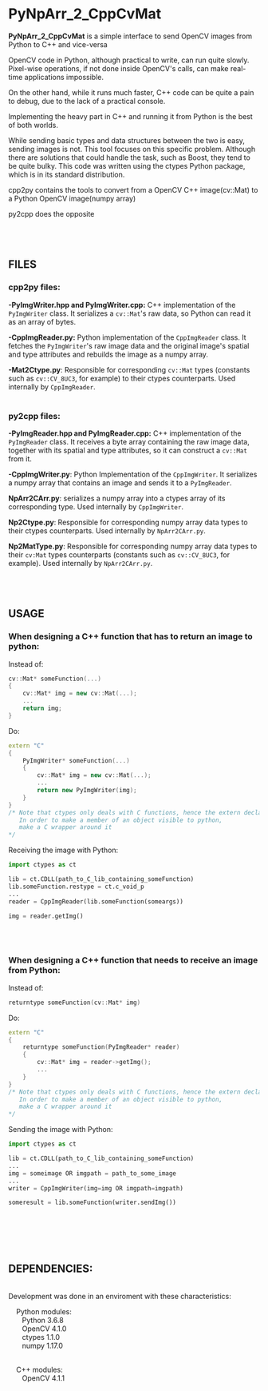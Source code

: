 # PyNpArr_2_CppCvMat

__PyNpArr_2_CppCvMat__ is a simple interface to send OpenCV images from Python to C++ and vice-versa

OpenCV code in Python, although practical to write, can run quite slowly. Pixel-wise operations, if not done inside OpenCV's calls, can make real-time applications impossible.

On the other hand, while it runs much faster, C++ code can be quite a pain to debug, due to the lack of a practical console.

Implementing the heavy part in C++ and running it from Python is the best of both worlds.

While sending basic types and data structures between the two is easy, sending images is not. This tool focuses on this specific problem. Although there are solutions that could handle the task, such as Boost, they tend to be quite bulky. This code was written using the ctypes Python package, which is in its standard distribution.


cpp2py contains the tools to convert from a OpenCV C++ image(cv::Mat) to a Python OpenCV image(numpy array)

py2cpp does the opposite
<br><br><br><br>
## FILES


### cpp2py files:

  __-PyImgWriter.hpp and PyImgWriter.cpp:__ C++ implementation of the `PyImgWriter` class.
       It serializes a `cv::Mat`'s raw data, so Python can read it as an array of bytes.
                
  __-CppImgReader.py:__ Python implementation of the `CppImgReader` class.
       It fetches the `PyImgWriter`'s raw image data and the original image's
       spatial and type attributes and rebuilds the image as a numpy array.
              
  __-Mat2Ctype.py__: Responsible for corresponding `cv::Mat` types (constants such as `cv::CV_8UC3`, for example)
       to their ctypes counterparts. Used internally by `CppImgReader`.<br><br>
### py2cpp files:

  __-PyImgReader.hpp and PyImgReader.cpp:__ C++ implementation of the `PyImgReader` class.
       It receives a byte array containing the raw image data, together with
       its spatial and type attributes, so it can construct a `cv::Mat` from it.
                
  __-CppImgWriter.py__: Python Implementation of the `CppImgWriter`. It serializes a numpy array
       that contains an image and sends it to a `PyImgReader`.
                
  __NpArr2CArr.py__: serializes a numpy array into a ctypes array of its corresponding type.
       Used internally by `CppImgWriter`.
                
  __Np2Ctype.py__: Responsible for corresponding numpy array data types to their ctypes counterparts.
       Used internally by `NpArr2CArr.py`.
                
  __Np2MatType.py__: Responsible for corresponding numpy array data types 
       to their `cv:Mat` types counterparts (constants such as `cv::CV_8UC3`, for example).
       Used internally by `NpArr2CArr.py`.
<br><br><br><br>
## USAGE


### When designing a C++ function that has to return an image to python:

Instead of:
    
```c++
cv::Mat* someFunction(...)
{
    cv::Mat* img = new cv::Mat(...);
    ...
    return img;
}
```


Do:

```c++
extern "C"
{
    PyImgWriter* someFunction(...)
    {
        cv::Mat* img = new cv::Mat(...);
        ...
        return new PyImgWriter(img);
    }
}
/* Note that ctypes only deals with C functions, hence the extern declaration.
   In order to make a member of an object visible to python,
   make a C wrapper around it
*/
```
    

Receiving the image with Python:

```python
import ctypes as ct

lib = ct.CDLL(path_to_C_lib_containing_someFunction)
lib.someFunction.restype = ct.c_void_p
...
reader = CppImgReader(lib.someFunction(someargs))

img = reader.getImg()
```
<br><br>
### When designing a C++ function that needs to receive an image from Python:

Instead of:
    
```c++
returntype someFunction(cv::Mat* img)
```    
    
    
Do:

```c++   
extern "C"
{
    returntype someFunction(PyImgReader* reader)
    {
        cv::Mat* img = reader->getImg();
        ...
    }
}
/* Note that ctypes only deals with C functions, hence the extern declaration.
   In order to make a member of an object visible to python,
   make a C wrapper around it
*/
```
    
    
Sending the image with Python:

```python
import ctypes as ct

lib = ct.CDLL(path_to_C_lib_containing_someFunction)
...
img = someimage OR imgpath = path_to_some_image
...
writer = CppImgWriter(img=img OR imgpath=imgpath)

someresult = lib.someFunction(writer.sendImg())
```
<br><br><br><br>
## DEPENDENCIES:
<br>Development was done in an enviroment with these characteristics:
    
 &nbsp;&nbsp;&nbsp;&nbsp;Python modules:
<br> &nbsp;&nbsp;&nbsp;&nbsp;&nbsp;&nbsp;&nbsp;Python 3.6.8
<br> &nbsp;&nbsp;&nbsp;&nbsp;&nbsp;&nbsp;&nbsp;OpenCV 4.1.0
<br> &nbsp;&nbsp;&nbsp;&nbsp;&nbsp;&nbsp;&nbsp;ctypes 1.1.0
<br> &nbsp;&nbsp;&nbsp;&nbsp;&nbsp;&nbsp;&nbsp;numpy 1.17.0
       
<br> &nbsp;&nbsp;&nbsp;&nbsp;C++ modules:
<br> &nbsp;&nbsp;&nbsp;&nbsp;&nbsp;&nbsp;&nbsp;OpenCV 4.1.1
    
    
    
    
    
    
    
    
    
    
    
    
    
    
    
    
    
    
    
    
    
    
